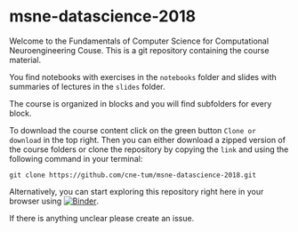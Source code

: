 # msne-datascience-2018
Welcome to the Fundamentals of Computer Science for Computational Neuroengineering Couse. This is a git repository containing the course material.

You find notebooks with exercises in the `notebooks` folder and slides with
summaries of lectures in the `slides` folder.

The course is organized in blocks and you will find subfolders for
every block.

To download the course content click on the green button `Clone or download` in
the top right. Then you can either download a zipped version of the course
folders or clone the repository by copying the `link` and using the following
command in your terminal:

`git clone https://github.com/cne-tum/msne-datascience-2018.git`

Alternatively, you can start exploring this repository right here in your browser using [![Binder](https://mybinder.org/badge.svg)](https://mybinder.org/v2/gh/cne-tum/msne-datascience-2018/master). 

If there is anything unclear please create an issue. 
